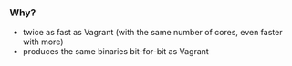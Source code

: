 ### Why?

* twice as fast as Vagrant (with the same number of cores, even faster with more)
* produces the same binaries bit-for-bit as Vagrant
